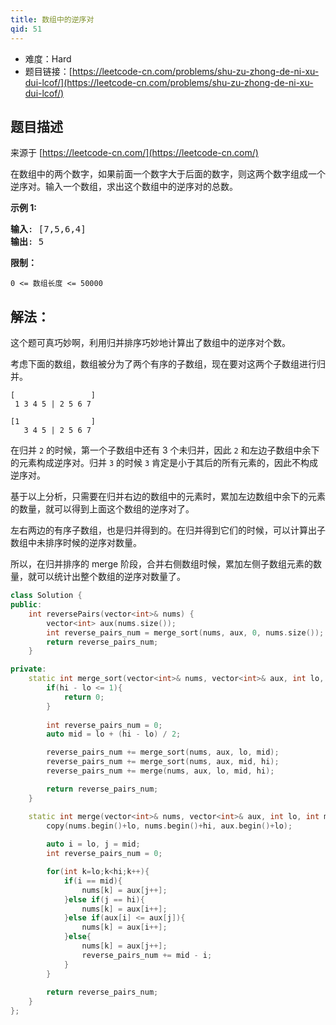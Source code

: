 ```yaml
---
title: 数组中的逆序对
qid: 51
---
```



- 难度：Hard
- 题目链接：[https://leetcode-cn.com/problems/shu-zu-zhong-de-ni-xu-dui-lcof/](https://leetcode-cn.com/problems/shu-zu-zhong-de-ni-xu-dui-lcof/)


## 题目描述

来源于 [https://leetcode-cn.com/](https://leetcode-cn.com/)

<p>在数组中的两个数字，如果前面一个数字大于后面的数字，则这两个数字组成一个逆序对。输入一个数组，求出这个数组中的逆序对的总数。</p>



<p><strong>示例 1:</strong></p>

<pre><strong>输入</strong>: [7,5,6,4]
<strong>输出</strong>: 5</pre>



<p><strong>限制：</strong></p>

<p><code>0 &lt;= 数组长度 &lt;= 50000</code></p>


## 解法：

这个题可真巧妙啊，利用归并排序巧妙地计算出了数组中的逆序对个数。

考虑下面的数组，数组被分为了两个有序的子数组，现在要对这两个子数组进行归并。

```
[                 ]
 1 3 4 5 | 2 5 6 7

[1                ]
   3 4 5 | 2 5 6 7
```

在归并 `2` 的时候，第一个子数组中还有 3 个未归并，因此 `2` 和左边子数组中余下的元素构成逆序对。归并 `3` 的时候 `3` 肯定是小于其后的所有元素的，因此不构成逆序对。

基于以上分析，只需要在归并右边的数组中的元素时，累加左边数组中余下的元素的数量，就可以得到上面这个数组的逆序对了。

左右两边的有序子数组，也是归并得到的。在归并得到它们的时候，可以计算出子数组中未排序时候的逆序对数量。

所以，在归并排序的 merge 阶段，合并右侧数组时候，累加左侧子数组元素的数量，就可以统计出整个数组的逆序对数量了。


```c++
class Solution {
public:
    int reversePairs(vector<int>& nums) {
        vector<int> aux(nums.size());
        int reverse_pairs_num = merge_sort(nums, aux, 0, nums.size());
        return reverse_pairs_num;
    }

private:
    static int merge_sort(vector<int>& nums, vector<int>& aux, int lo, int hi){
        if(hi - lo <= 1){
            return 0;
        }
        
        int reverse_pairs_num = 0;
        auto mid = lo + (hi - lo) / 2;

        reverse_pairs_num += merge_sort(nums, aux, lo, mid);
        reverse_pairs_num += merge_sort(nums, aux, mid, hi);
        reverse_pairs_num += merge(nums, aux, lo, mid, hi);

        return reverse_pairs_num;
    }

    static int merge(vector<int>& nums, vector<int>& aux, int lo, int mid, int hi){
        copy(nums.begin()+lo, nums.begin()+hi, aux.begin()+lo);
        
        auto i = lo, j = mid;
        int reverse_pairs_num = 0;

        for(int k=lo;k<hi;k++){
            if(i == mid){
                nums[k] = aux[j++];
            }else if(j == hi){
                nums[k] = aux[i++];
            }else if(aux[i] <= aux[j]){
                nums[k] = aux[i++];
            }else{
                nums[k] = aux[j++];
                reverse_pairs_num += mid - i;
            }
        }
        
        return reverse_pairs_num;
    }
};
```